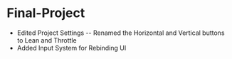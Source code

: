 # Final-Project
- Edited Project Settings
-- Renamed the Horizontal and Vertical buttons to Lean and Throttle 
- Added Input System for Rebinding UI